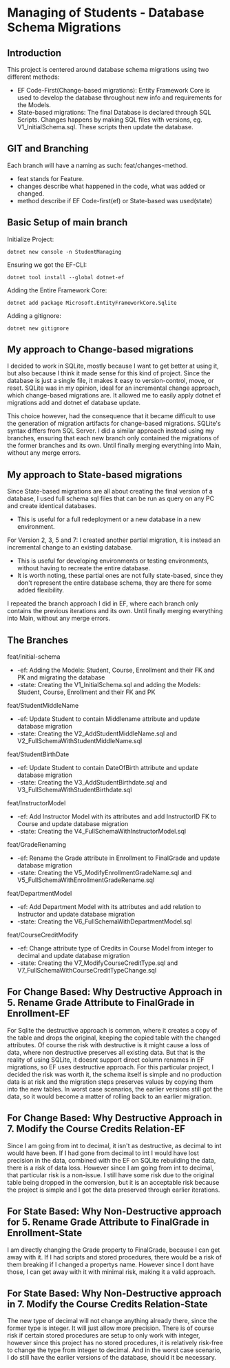 # Managing of Students - Database Schema Migrations

## Introduction

This project is centered around database schema migrations using two different methods:
* EF Code-First(Change-based migrations): Entity Framework Core is used to develop the database throughout new info and requirements for the Models.
* State-based migrations: The final Database is declared through SQL Scripts. Changes happens by making SQL files with versions, eg. V1_InitialSchema.sql. These scripts then update the database.

## GIT and Branching
Each branch will have a naming as such: feat/changes-method.
* feat stands for Feature.
* changes describe what happened in the code, what was added or changed.
* method describe if EF Code-first(ef) or State-based was used(state)

## Basic Setup of main branch
Initialize Project:
```
dotnet new console -n StudentManaging
```
Ensuring we got the EF-CLI:
```
dotnet tool install --global dotnet-ef
```
Adding the Entire Framework Core:
```
dotnet add package Microsoft.EntityFrameworkCore.Sqlite
```
Adding a gitignore:
```
dotnet new gitignore
```

## My approach to Change-based migrations
I decided to work in SQLite, mostly because I want to get better at using it, but also because I think it made sense for this kind of project.
Since the database is just a single file, it makes it easy to version-control, move, or reset. 
SQLite was in my opinion, ideal for an incremental change approach, which change-based migrations are.
It allowed me to easily apply dotnet ef migrations add and dotnet ef database update.

This choice however, had the consequence that it became difficult to use the generation of migration artifacts for change-based migrations.
SQLite's syntax differs from SQL Server.
I did a similar approach instead using my branches, ensuring that each new branch only contained the migrations of the former branches and its own.
Until finally merging everything into Main, without any merge errors.

## My approach to State-based migrations
Since State-based migrations are all about creating the final version of a database, I used full schema sql files that can be run as query on any PC and create identical databases.
* This is useful for a full redeployment or a new database in a new environment.

For Version 2, 3, 5 and 7: I created another partial migration, it is instead an incremental change to an existing database.
* This is useful for developing environments or testing environments, without having to recreate the entire database.
* It is worth noting, these partial ones are not fully state-based, since they don't represent the entire database schema, they are there for some added flexibility.

I repeated the branch approach I did in EF, where each branch only contains the previous iterations and its own.
Until finally merging everything into Main, without any merge errors.




## The Branches
feat/initial-schema
* -ef: Adding the Models: Student, Course, Enrollment and their FK and PK and migrating the database
* -state: Creating the V1_InitialSchema.sql and adding the Models: Student, Course, Enrollment and their FK and PK

feat/StudentMiddleName
* -ef: Update Student to contain Middlename attribute and update database migration
* -state: Creating the V2_AddStudentMiddleName.sql and V2_FullSchemaWithStudentMiddleName.sql

feat/StudentBirthDate
* -ef: Update Student to contain DateOfBirth attribute and update database migration
* -state: Creating the V3_AddStudentBirthdate.sql and V3_FullSchemaWithStudentBirthdate.sql

feat/InstructorModel
* -ef: Add Instructor Model with its attributes and add InstructorID FK to Course and update database migration
* -state: Creating the V4_FullSchemaWithInstructorModel.sql

feat/GradeRenaming
* -ef: Rename the Grade attribute in Enrollment to FinalGrade and update database migration
* -state: Creating the V5_ModifyEnrollmentGradeName.sql and V5_FullSchemaWithEnrollmentGradeRename.sql

feat/DepartmentModel
* -ef: Add Department Model with its attributes and add relation to Instructor and update database migration
* -state: Creating the V6_FullSchemaWithDepartmentModel.sql

feat/CourseCreditModify
* -ef: Change attribute type of Credits in Course Model from integer to decimal and update database migration
* -state: Creating the V7_ModifyCourseCreditType.sql and V7_FullSchemaWithCourseCreditTypeChange.sql

## For Change Based: Why Destructive Approach in 5. Rename Grade Attribute to FinalGrade in Enrollment-EF
For Sqlite the destructive approach is common, where it creates a copy of the table and drops the original, keeping the copied table with the changed attributes.
Of course the risk with destructive is it might cause a loss of data, where non destructive preserves all existing data.
But that is the reality of using SQLite, it doesnt support direct column renames in EF migrations, so EF uses destructive approach. 
For this particular project, I decided the risk was worth it, the schema itself is simple and no production data is at risk and the migration steps preserves values by copying them into the new tables.
In worst case scenarios, the earlier versions still got the data, so it would become a matter of rolling back to an earlier migration.

## For Change Based: Why Destructive Approach in 7. Modify the Course Credits Relation-EF
Since I am going from int to decimal, it isn't as destructive, as decimal to int would have been.
If I had gone from decimal to int I would have lost precision in the data, combined with the EF on SQLite rebuilding the data, there is a risk of data loss.
However since I am going from int to decimal, that particular risk is a non-issue.
I still have some risk due to the original table being dropped in the conversion, but it is an acceptable risk because the project is simple and I got the data preserved through earlier iterations.

## For State Based: Why Non-Destructive approach for 5. Rename Grade Attribute to FinalGrade in Enrollment-State
I am directly changing the Grade property to FinalGrade, because I can get away with it.
If I had scripts and stored procedures, there would be a risk of them breaking if I changed a propertys name.
However since I dont have those, I can get away with it with minimal risk, making it a valid approach.

## For State Based: Why Non-Destructive approach in 7. Modify the Course Credits Relation-State
The new type of decimal will not change anything already there, since the former type is integer. It will just allow more precision.
There is of course risk if certain stored procedures are setup to only work with integer, however since this project has no stored procedures, it is relatively risk-free to change the type from integer to decimal.
And in the worst case scenario, I do still have the earlier versions of the database, should it be necessary.